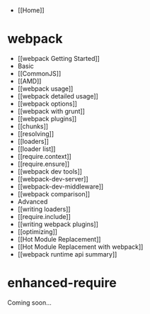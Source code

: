 * [[Home]]

# webpack

* [[webpack Getting Started]]
* Basic
 * [[CommonJS]]
 * [[AMD]]
 * [[webpack usage]]
  * [[webpack detailed usage]]
  * [[webpack options]]
  * [[webpack with grunt]]
  * [[webpack plugins]]
 * [[chunks]]
 * [[resolving]]
 * [[loaders]]
 * [[loader list]]
 * [[require.context]]
 * [[require.ensure]]
 * [[webpack dev tools]]
  * [[webpack-dev-server]]
  * [[webpack-dev-middleware]]
 * [[webpack comparison]]
* Advanced
 * [[writing loaders]]
 * [[require.include]]
 * [[writing webpack plugins]]
 * [[optimizing]]
 * [[Hot Module Replacement]]
 * [[Hot Module Replacement with webpack]]
 * [[webpack runtime api summary]]

# enhanced-require

Coming soon...